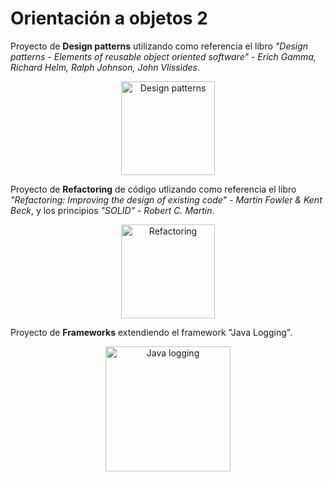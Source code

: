 # Orientación a objetos 2

Proyecto de **Design patterns** utilizando como referencia el libro _"Design patterns - Elements of reusable object oriented software" - Erich Gamma, Richard Helm, Ralph Johnson, John Vlissides_.

<div align="center">
  <img src="https://m.media-amazon.com/images/I/81IGFC6oFmL.jpg" alt="Design patterns" width="150">
</div>

Proyecto de **Refactoring** de código utlizando como referencia el libro _"Refactoring: Improving the design of existing code" - Martin Fowler & Kent Beck_, y los principios _"SOLID" - Robert C. Martin_.

<div align="center">
  <img src="https://m.media-amazon.com/images/I/71TGolfP8fL.jpg" alt="Refactoring" width="150">
</div>

Proyecto de **Frameworks** extendiendo el framework "Java Logging".

<div align="center">
  <img src="https://www.logicbig.com/tutorials/core-java-tutorial/logging/getting-started/images/logging.png" alt="Java logging" width="200">
</div>
